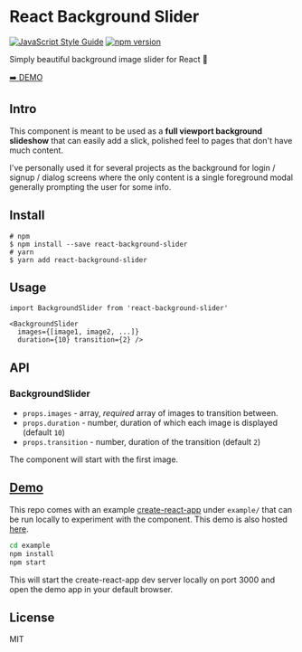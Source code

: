 # React Background Slider
[![JavaScript Style Guide](https://img.shields.io/badge/code_style-standard-brightgreen.svg)](https://standardjs.com) [![npm version](https://badge.fury.io/js/react-background-slider.svg)](https://www.npmjs.com/package/react-background-slider)

Simply beautiful background image slider for React 🌅

[️➡️ DEMO](https://u2ix.github.io/react-background-slider)

## Intro

This component is meant to be used as a **full viewport background slideshow** that can easily add a slick, polished feel to pages that don't have much content.

I've personally used it for several projects as the background for login / signup / dialog screens where the only content is a single foreground modal generally prompting the user for some info.

## Install

```
# npm
$ npm install --save react-background-slider
# yarn
$ yarn add react-background-slider
```

## Usage

```
import BackgroundSlider from 'react-background-slider'

<BackgroundSlider
  images={[image1, image2, ...]}
  duration={10} transition={2} />
```

## API

### BackgroundSlider

- `props.images` - array<string>, *required* array of images to transition between.
- `props.duration` - number, duration of which each image is displayed (default `10`)
- `props.transition` - number, duration of the transition (default `2`)

The component will start with the first image.

## [Demo](https://u2ix.github.io/react-background-slider)

This repo comes with an example [create-react-app](https://github.com/facebookincubator/create-react-app) under `example/` that can be run locally to experiment with the component. This demo is also hosted [here](https://u2ix.github.io/react-background-slider).

```bash
cd example
npm install
npm start
```

This will start the create-react-app dev server locally on port 3000 and open the demo app in your default browser.

## License

MIT